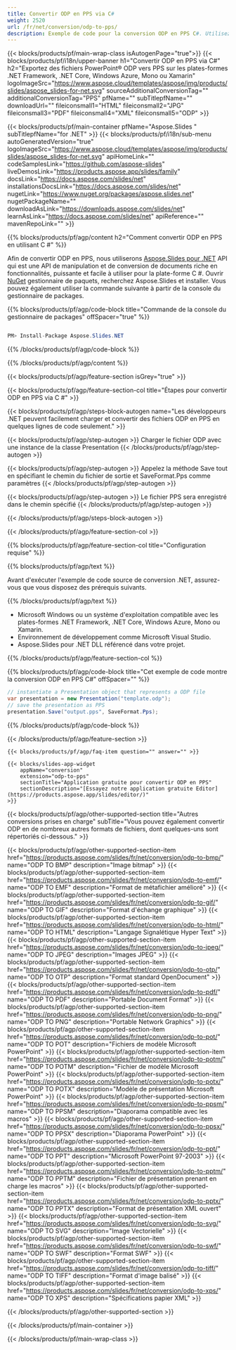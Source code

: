 ```yaml
---
title: Convertir ODP en PPS via C#
weight: 2520
url: /fr/net/conversion/odp-to-pps/ 
description: Exemple de code pour la conversion ODP en PPS C#. Utilisez le code d'exemple d'API pour la conversion de fichiers ODP par lots en PPS dans VB.NET, Asp.NET ou toute application basée sur .NET.
---
```


{{< blocks/products/pf/main-wrap-class isAutogenPage="true">}}
{{< blocks/products/pf/i18n/upper-banner h1="Convertir ODP en PPS via C#" h2="Exportez des fichiers PowerPoint® ODP vers PPS sur les plates-formes .NET Framework, .NET Core, Windows Azure, Mono ou Xamarin" logoImageSrc="https://www.aspose.cloud/templates/aspose/img/products/slides/aspose_slides-for-net.svg" sourceAdditionalConversionTag="" additionalConversionTag="PPS" pfName="" subTitlepfName="" downloadUrl="" fileiconsmall1="HTML" fileiconsmall2="JPG" fileiconsmall3="PDF" fileiconsmall4="XML" fileiconsmall5="ODP" >}}

{{< blocks/products/pf/main-container pfName="Aspose.Slides " subTitlepfName="for .NET" >}}
{{< blocks/products/pf/i18n/sub-menu autoGeneratedVersion="true" logoImageSrc="https://www.aspose.cloud/templates/aspose/img/products/slides/aspose_slides-for-net.svg" apiHomeLink="" codeSamplesLink="https://github.com/aspose-slides" liveDemosLink="https://products.aspose.app/slides/family" docsLink="https://docs.aspose.com/slides/net" installationsDocsLink="https://docs.aspose.com/slides/net" nugetLink="https://www.nuget.org/packages/aspose.slides.net" nugetPackageName="" downloadAsLink="https://downloads.aspose.com/slides/net" learnAsLink="https://docs.aspose.com/slides/net" apiReference="" mavenRepoLink="" >}}

{{% blocks/products/pf/agp/content h2="Comment convertir ODP en PPS en utilisant C #" %}}

 Afin de convertir ODP en PPS, nous utiliserons
 [Aspose.Slides pour .NET](https://products.aspose.com/slides/fr/net)
 API qui est une API de manipulation et de conversion de documents riche en fonctionnalités, puissante et facile à utiliser pour la plate-forme C #. Ouvrir
 [NuGet](https://www.nuget.org/packages/aspose.slides.net)
 gestionnaire de paquets, recherchez
 Aspose.Slides
 et installer. Vous pouvez également utiliser la commande suivante à partir de la console du gestionnaire de packages.

{{% blocks/products/pf/agp/code-block title="Commande de la console du gestionnaire de packages" offSpacer="true" %}}

```cs

PM> Install-Package Aspose.Slides.NET

```

{{% /blocks/products/pf/agp/code-block %}}

{{% /blocks/products/pf/agp/content %}}

{{< blocks/products/pf/agp/feature-section isGrey="true" >}}


{{< blocks/products/pf/agp/feature-section-col title="Étapes pour convertir ODP en PPS via C #" >}}

{{< blocks/products/pf/agp/steps-block-autogen name="Les développeurs .NET peuvent facilement charger et convertir des fichiers ODP en PPS en quelques lignes de code seulement." >}}

{{< blocks/products/pf/agp/step-autogen >}}
Charger le fichier ODP avec une instance de la classe Presentation
{{< /blocks/products/pf/agp/step-autogen >}}

{{< blocks/products/pf/agp/step-autogen >}}
Appelez la méthode Save tout en spécifiant le chemin du fichier de sortie et SaveFormat.Pps comme paramètres
{{< /blocks/products/pf/agp/step-autogen >}}

{{< blocks/products/pf/agp/step-autogen >}}
Le fichier PPS sera enregistré dans le chemin spécifié
{{< /blocks/products/pf/agp/step-autogen >}}

{{< /blocks/products/pf/agp/steps-block-autogen >}}

{{< /blocks/products/pf/agp/feature-section-col >}}

{{% blocks/products/pf/agp/feature-section-col title="Configuration requise" %}}

{{% blocks/products/pf/agp/text %}}

 Avant d'exécuter l'exemple de code source de conversion .NET, assurez-vous que vous disposez des prérequis suivants.

{{% /blocks/products/pf/agp/text %}}

- Microsoft Windows ou un système d'exploitation compatible avec les plates-formes .NET Framework, .NET Core, Windows Azure, Mono ou Xamarin.
- Environnement de développement comme Microsoft Visual Studio.
- Aspose.Slides pour .NET DLL référencé dans votre projet.

{{% /blocks/products/pf/agp/feature-section-col %}}

{{% blocks/products/pf/agp/code-block title="Cet exemple de code montre la conversion ODP en PPS C#" offSpacer="" %}}

```cs
// instantiate a Presentation object that represents a ODP file
var presentation = new Presentation("template.odp");
// save the presentation as PPS
presentation.Save("output.pps", SaveFormat.Pps); 

```

{{% /blocks/products/pf/agp/code-block %}}

{{< /blocks/products/pf/agp/feature-section >}}

    {{< blocks/products/pf/agp/faq-item question="" answer="" >}}
 

<!-- aboutfile Starts -->

<!-- aboutfile Ends -->

    {{< blocks/slides-app-widget 
        appName="conversion"
        extension="odp-to-pps"
        sectionTitle="Application gratuite pour convertir ODP en PPS" 
        sectionDescription="[Essayez notre application gratuite Editor](https://products.aspose.app/slides/editor/)" 
    >}}
    
{{< blocks/products/pf/agp/other-supported-section title="Autres conversions prises en charge" subTitle="Vous pouvez également convertir ODP en de nombreux autres formats de fichiers, dont quelques-uns sont répertoriés ci-dessous." >}}

{{< blocks/products/pf/agp/other-supported-section-item href="https://products.aspose.com/slides/fr/net/conversion/odp-to-bmp/" name="ODP TO BMP" description="Image bitmap" >}}
{{< blocks/products/pf/agp/other-supported-section-item href="https://products.aspose.com/slides/fr/net/conversion/odp-to-emf/" name="ODP TO EMF" description="Format de métafichier amélioré" >}}
{{< blocks/products/pf/agp/other-supported-section-item href="https://products.aspose.com/slides/fr/net/conversion/odp-to-gif/" name="ODP TO GIF" description="Format d'échange graphique" >}}
{{< blocks/products/pf/agp/other-supported-section-item href="https://products.aspose.com/slides/fr/net/conversion/odp-to-html/" name="ODP TO HTML" description="Langage Signalétique Hyper Text" >}}
{{< blocks/products/pf/agp/other-supported-section-item href="https://products.aspose.com/slides/fr/net/conversion/odp-to-jpeg/" name="ODP TO JPEG" description="Images JPEG" >}}
{{< blocks/products/pf/agp/other-supported-section-item href="https://products.aspose.com/slides/fr/net/conversion/odp-to-otp/" name="ODP TO OTP" description="Format standard OpenDocument" >}}
{{< blocks/products/pf/agp/other-supported-section-item href="https://products.aspose.com/slides/fr/net/conversion/odp-to-pdf/" name="ODP TO PDF" description="Portable Document Format" >}}
{{< blocks/products/pf/agp/other-supported-section-item href="https://products.aspose.com/slides/fr/net/conversion/odp-to-png/" name="ODP TO PNG" description="Portable Network Graphics" >}}
{{< blocks/products/pf/agp/other-supported-section-item href="https://products.aspose.com/slides/fr/net/conversion/odp-to-pot/" name="ODP TO POT" description="Fichiers de modèle Microsoft PowerPoint" >}}
{{< blocks/products/pf/agp/other-supported-section-item href="https://products.aspose.com/slides/fr/net/conversion/odp-to-potm/" name="ODP TO POTM" description="Fichier de modèle Microsoft PowerPoint" >}}
{{< blocks/products/pf/agp/other-supported-section-item href="https://products.aspose.com/slides/fr/net/conversion/odp-to-potx/" name="ODP TO POTX" description="Modèle de présentation Microsoft PowerPoint" >}}
{{< blocks/products/pf/agp/other-supported-section-item href="https://products.aspose.com/slides/fr/net/conversion/odp-to-ppsm/" name="ODP TO PPSM" description="Diaporama compatible avec les macros" >}}
{{< blocks/products/pf/agp/other-supported-section-item href="https://products.aspose.com/slides/fr/net/conversion/odp-to-ppsx/" name="ODP TO PPSX" description="Diaporama PowerPoint" >}}
{{< blocks/products/pf/agp/other-supported-section-item href="https://products.aspose.com/slides/fr/net/conversion/odp-to-ppt/" name="ODP TO PPT" description="Microsoft PowerPoint 97-2003" >}}
{{< blocks/products/pf/agp/other-supported-section-item href="https://products.aspose.com/slides/fr/net/conversion/odp-to-pptm/" name="ODP TO PPTM" description="Fichier de présentation prenant en charge les macros" >}}
{{< blocks/products/pf/agp/other-supported-section-item href="https://products.aspose.com/slides/fr/net/conversion/odp-to-pptx/" name="ODP TO PPTX" description="Format de présentation XML ouvert" >}}
{{< blocks/products/pf/agp/other-supported-section-item href="https://products.aspose.com/slides/fr/net/conversion/odp-to-svg/" name="ODP TO SVG" description="Image Vectorielle" >}}
{{< blocks/products/pf/agp/other-supported-section-item href="https://products.aspose.com/slides/fr/net/conversion/odp-to-swf/" name="ODP TO SWF" description="Format SWF" >}}
{{< blocks/products/pf/agp/other-supported-section-item href="https://products.aspose.com/slides/fr/net/conversion/odp-to-tiff/" name="ODP TO TIFF" description="Format d'image balisé" >}}
{{< blocks/products/pf/agp/other-supported-section-item href="https://products.aspose.com/slides/fr/net/conversion/odp-to-xps/" name="ODP TO XPS" description="Spécifications papier XML" >}}

{{< /blocks/products/pf/agp/other-supported-section >}}

{{< /blocks/products/pf/main-container >}}
    
{{< /blocks/products/pf/main-wrap-class >}}